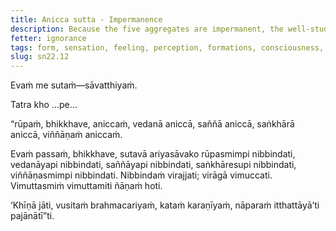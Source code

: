 ```yaml
---
title: Anicca sutta - Impermanence
description: Because the five aggregates are impermanent, the well-studied disciple of the Noble Ones becomes disenchanted with form, felt experience, perception, intentional constructs, and consciousness.
fetter: ignorance
tags: form, sensation, feeling, perception, formations, consciousness, impermanence, disenchantment, detachment, release, liberation, sn, sn22-34, sn22
slug: sn22.12
---
```


Evaṁ me sutaṁ—sāvatthiyaṁ.

Tatra kho …pe…

“rūpaṁ, bhikkhave, aniccaṁ, vedanā aniccā, saññā aniccā, saṅkhārā aniccā, viññāṇaṁ aniccaṁ.

Evaṁ passaṁ, bhikkhave, sutavā ariyasāvako rūpasmimpi nibbindati, vedanāyapi nibbindati, saññāyapi nibbindati, saṅkhāresupi nibbindati, viññāṇasmimpi nibbindati. Nibbindaṁ virajjati; virāgā vimuccati. Vimuttasmiṁ vimuttamiti ñāṇaṁ hoti.

‘Khīṇā jāti, vusitaṁ brahmacariyaṁ, kataṁ karaṇīyaṁ, nāparaṁ itthattāyā’ti pajānātī”ti.
